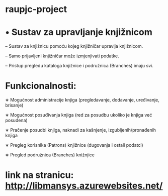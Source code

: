 # raupjc-project

# • Sustav za upravljanje knjižnicom

– Sustav za knjižnicu pomoću kojeg  knjižničar upravlja knjižnicom.

– Samo prijavljeni knjižničar može izmjenjivati podatke.

– Pristup pregledu kataloga knjižnice i podružnica (Branches) imaju svi.


# Funkcionalnosti:
∗ Mogućnost administracije knjiga (pregledavanje, dodavanje, uređivanje, brisanje)

∗ Mogućnost posuđivanja knjiga (red za posudbu ukoliko je knjiga već posuđena)

∗ Pračenje posudbi knjiga, naknadi za kašnjenje, izgubljenih/pronađenih knjiga

∗ Pregleg korisnika (Patrons) knjižnice (dugovanja i ostali podatci)

∗ Pregled podružnica (Branches) knižnjice


# link na stranicu: http://libmansys.azurewebsites.net/
